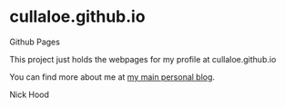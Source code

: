 # cullaloe.github.io
Github Pages

This project just holds the webpages for my profile at cullaloe.github.io

You can find more about me at [my main personal blog](http://cullaloe.com).


Nick Hood


